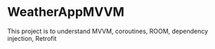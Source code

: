 # WeatherAppMVVM
This project is to understand MVVM, coroutines, ROOM, dependency injection, Retrofit 
